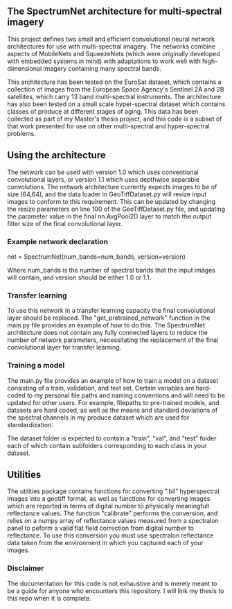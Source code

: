 ## The SpectrumNet architecture for multi-spectral imagery

This project defines two small and efficient convolutional neural network architectures for use with multi-spectral imagery. The networks combine aspects of MobileNets and SqueezeNets (which were originally developed with embedded systems in mind) with adaptations to work well with high-dimensional imagery containing many spectral bands.

This architecture has been tested on the EuroSat dataset, which contains a collection of images from the European Space Agency's Sentinel 2A and 2B satellites, which carry 13 band multi-spectral instruments. The architecture has also been tested on a small scale hyper-spectral dataset which contains classes of produce at different stages of aging. This data has been collected as part of my Master's thesis project, and this code is a subset of that work presented for use on other multi-spectral and hyper-spectral problems.

## Using the architecture

The network can be used with version 1.0 which uses conventional convolutional layers, or version 1.1 which uses depthwise separable convolutions. The network architecture currently expects images to be of size (64,64), and the data loader in GeoTiffDataset.py will resize input images to conform to this requirement. This can be updated by changing the resize parameters on line 100 of the GeoTiffDataset.py file, and updating the parameter value in the final nn.AvgPool2D layer to match the output filter size of the final convolutional layer. 

### Example network declaration

net = SpectrumNet(num_bands=num_bands, version=version)

Where num_bands is the number of spectral bands that the input images will contain, and version should be either 1.0 or 1.1.

### Transfer learning 

To use this network in a transfer learning capacity the final convolutional layer should be replaced. The "get_pretrained_network" function in the main.py file provides an example of how to do this. The SpectrumNet architecture does not contain any fully connected layers to reduce the number of network parameters, necessitating the replacement of the final convolutional layer for transfer learning. 

### Training a model

The main.py file provides an example of how to train a model on a dataset consisting of a train, validation, and test set. Certain variables are hard-coded to my personal file paths and naming conventions and will need to be updated for other users. For example, filepaths to pre-trained models, and datasets are hard coded, as well as the means and standard deviations of the spectral channels in my produce dataset which are used for standardization. 

The dataset folder is expected to contain a "train", "val", and "test" folder each of which contain subfolders corresponding to each class in your dataset. 

## Utilities

The utilities package contains functions for converting ".bil" hyperspectral images into a geotiff format, as well as functions for converting images which are reported in terms of digital number to physically meaningfull reflectance values. The function "calibrate" performs the conversion, and relies on a numpy array of reflectance values measured from a spectralon panel to peform a valid flat field correction from digital number to reflectance. To use this conversion you must use spectralon reflectance data taken from the environment in which you captured each of your images. 

### Disclaimer
The documentation for this code is not exhaustive and is merely meant to be a guide for anyone who encounters this repository. I will link my thesis to this repo when it is complete.  



